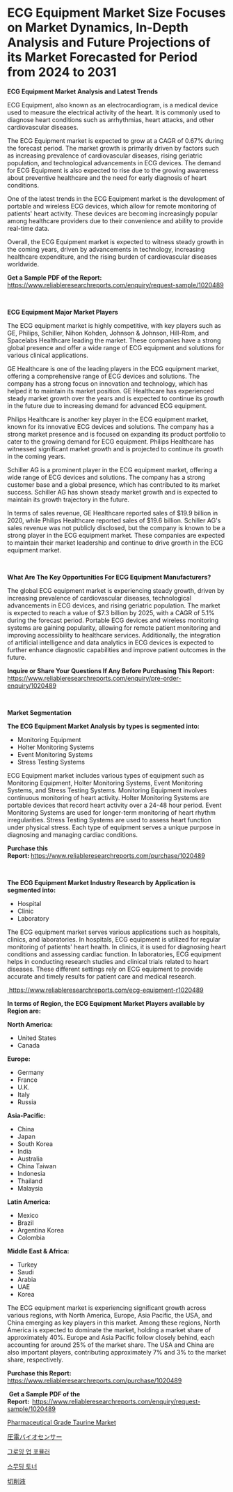<p><h1>ECG Equipment Market Size Focuses on Market Dynamics, In-Depth Analysis and Future Projections of its Market Forecasted for Period from 2024 to 2031</h1></p><p><strong>ECG Equipment Market Analysis and Latest Trends</strong></p>
<p><p>ECG Equipment, also known as an electrocardiogram, is a medical device used to measure the electrical activity of the heart. It is commonly used to diagnose heart conditions such as arrhythmias, heart attacks, and other cardiovascular diseases.</p><p>The ECG Equipment market is expected to grow at a CAGR of 0.67% during the forecast period. The market growth is primarily driven by factors such as increasing prevalence of cardiovascular diseases, rising geriatric population, and technological advancements in ECG devices. The demand for ECG Equipment is also expected to rise due to the growing awareness about preventive healthcare and the need for early diagnosis of heart conditions.</p><p>One of the latest trends in the ECG Equipment market is the development of portable and wireless ECG devices, which allow for remote monitoring of patients' heart activity. These devices are becoming increasingly popular among healthcare providers due to their convenience and ability to provide real-time data.</p><p>Overall, the ECG Equipment market is expected to witness steady growth in the coming years, driven by advancements in technology, increasing healthcare expenditure, and the rising burden of cardiovascular diseases worldwide.</p></p>
<p><strong>Get a Sample PDF of the Report:&nbsp;</strong> <a href="https://www.reliableresearchreports.com/enquiry/request-sample/1020489">https://www.reliableresearchreports.com/enquiry/request-sample/1020489</a></p>
<p>&nbsp;</p>
<p><strong>ECG Equipment Major Market Players</strong></p>
<p><p>The ECG equipment market is highly competitive, with key players such as GE, Philips, Schiller, Nihon Kohden, Johnson & Johnson, Hill-Rom, and Spacelabs Healthcare leading the market. These companies have a strong global presence and offer a wide range of ECG equipment and solutions for various clinical applications.</p><p>GE Healthcare is one of the leading players in the ECG equipment market, offering a comprehensive range of ECG devices and solutions. The company has a strong focus on innovation and technology, which has helped it to maintain its market position. GE Healthcare has experienced steady market growth over the years and is expected to continue its growth in the future due to increasing demand for advanced ECG equipment.</p><p>Philips Healthcare is another key player in the ECG equipment market, known for its innovative ECG devices and solutions. The company has a strong market presence and is focused on expanding its product portfolio to cater to the growing demand for ECG equipment. Philips Healthcare has witnessed significant market growth and is projected to continue its growth in the coming years.</p><p>Schiller AG is a prominent player in the ECG equipment market, offering a wide range of ECG devices and solutions. The company has a strong customer base and a global presence, which has contributed to its market success. Schiller AG has shown steady market growth and is expected to maintain its growth trajectory in the future.</p><p>In terms of sales revenue, GE Healthcare reported sales of $19.9 billion in 2020, while Philips Healthcare reported sales of $19.6 billion. Schiller AG's sales revenue was not publicly disclosed, but the company is known to be a strong player in the ECG equipment market. These companies are expected to maintain their market leadership and continue to drive growth in the ECG equipment market.</p></p>
<p>&nbsp;</p>
<p><strong>What Are The Key Opportunities For ECG Equipment Manufacturers?</strong></p>
<p><p>The global ECG equipment market is experiencing steady growth, driven by increasing prevalence of cardiovascular diseases, technological advancements in ECG devices, and rising geriatric population. The market is expected to reach a value of $7.3 billion by 2025, with a CAGR of 5.1% during the forecast period. Portable ECG devices and wireless monitoring systems are gaining popularity, allowing for remote patient monitoring and improving accessibility to healthcare services. Additionally, the integration of artificial intelligence and data analytics in ECG devices is expected to further enhance diagnostic capabilities and improve patient outcomes in the future.</p></p>
<p><strong>Inquire or Share Your Questions If Any Before Purchasing This Report:</strong> <a href="https://www.reliableresearchreports.com/enquiry/pre-order-enquiry/1020489">https://www.reliableresearchreports.com/enquiry/pre-order-enquiry/1020489</a></p>
<p>&nbsp;</p>
<p><strong>Market Segmentation</strong></p>
<p><strong>The ECG Equipment Market Analysis by types is segmented into:</strong></p>
<p><ul><li>Monitoring Equipment</li><li>Holter Monitoring Systems</li><li>Event Monitoring Systems</li><li>Stress Testing Systems</li></ul></p>
<p><p>ECG Equipment market includes various types of equipment such as Monitoring Equipment, Holter Monitoring Systems, Event Monitoring Systems, and Stress Testing Systems. Monitoring Equipment involves continuous monitoring of heart activity. Holter Monitoring Systems are portable devices that record heart activity over a 24-48 hour period. Event Monitoring Systems are used for longer-term monitoring of heart rhythm irregularities. Stress Testing Systems are used to assess heart function under physical stress. Each type of equipment serves a unique purpose in diagnosing and managing cardiac conditions.</p></p>
<p><strong>Purchase this Report:&nbsp;</strong><a href="https://www.reliableresearchreports.com/purchase/1020489">https://www.reliableresearchreports.com/purchase/1020489</a></p>
<p>&nbsp;</p>
<p><strong>The ECG Equipment Market Industry Research by Application is segmented into:</strong></p>
<p><ul><li>Hospital</li><li>Clinic</li><li>Laboratory</li></ul></p>
<p><p>The ECG equipment market serves various applications such as hospitals, clinics, and laboratories. In hospitals, ECG equipment is utilized for regular monitoring of patients' heart health. In clinics, it is used for diagnosing heart conditions and assessing cardiac function. In laboratories, ECG equipment helps in conducting research studies and clinical trials related to heart diseases. These different settings rely on ECG equipment to provide accurate and timely results for patient care and medical research.</p></p>
<p><a href="https://www.reliableresearchreports.com/ecg-equipment-r1020489">&nbsp;https://www.reliableresearchreports.com/ecg-equipment-r1020489</a></p>
<p><strong>In terms of Region, the ECG Equipment Market Players available by Region are:</strong></p>
<p>
    <p> <strong> North America: </strong>
        <ul>
            <li>United States</li>
            <li>Canada</li>
        </ul>
        </p> 
    <p> <strong> Europe: </strong>
        <ul>
            <li>Germany</li>
            <li>France</li>
            <li>U.K.</li>
            <li>Italy</li>
            <li>Russia</li>
        </ul>
        </p> 
    <p> <strong> Asia-Pacific: </strong>
        <ul>
            <li>China</li>
            <li>Japan</li>
            <li>South Korea</li>
            <li>India</li>
            <li>Australia</li>
            <li>China Taiwan</li>
            <li>Indonesia</li>
            <li>Thailand</li>
            <li>Malaysia</li>
        </ul>
        </p> 
    <p> <strong> Latin America: </strong>
        <ul>
            <li>Mexico</li>
            <li>Brazil</li>
            <li>Argentina Korea</li>
            <li>Colombia</li>
        </ul>
        </p> 
    <p> <strong> Middle East & Africa: </strong>
        <ul>
            <li>Turkey</li>
            <li>Saudi</li>
            <li>Arabia</li>
            <li>UAE</li>
            <li>Korea</li>
        </ul>
    </p>
    </p>
<p><p>The ECG equipment market is experiencing significant growth across various regions, with North America, Europe, Asia Pacific, the USA, and China emerging as key players in this market. Among these regions, North America is expected to dominate the market, holding a market share of approximately 40%. Europe and Asia Pacific follow closely behind, each accounting for around 25% of the market share. The USA and China are also important players, contributing approximately 7% and 3% to the market share, respectively.</p></p>
<p><strong>Purchase this Report: </strong><a href="https://www.reliableresearchreports.com/purchase/1020489">https://www.reliableresearchreports.com/purchase/1020489</a></p>
<p>&nbsp;<strong>Get a Sample PDF of the Report:&nbsp;&nbsp;</strong><a href="https://www.reliableresearchreports.com/enquiry/request-sample/1020489">https://www.reliableresearchreports.com/enquiry/request-sample/1020489</a></p>
<p><strong></strong></p>
<p><p><a href="https://issuu.com/reportprime-2/docs/pharmaceutical-grade-taurine-market-size-2030.pptx">Pharmaceutical Grade Taurine Market</a></p><p><a href="https://medium.com/@jewelardner5656/%E5%9C%A7%E9%9B%BB%E3%83%90%E3%82%A4%E3%82%AA%E3%82%BB%E3%83%B3%E3%82%B5%E3%83%BC%E5%B8%82%E5%A0%B4%E3%81%AE%E8%A6%8F%E6%A8%A1%E3%81%A8%E5%B8%82%E5%A0%B4%E5%8B%95%E5%90%91-%E5%AE%8C%E5%85%A8%E3%81%AA%E6%A5%AD%E7%95%8C%E6%A6%82%E8%A6%81-2024%E5%B9%B4%E3%81%8B%E3%82%892031%E5%B9%B4%E3%81%BE%E3%81%A7-c9dac9d100e4">圧電バイオセンサー</a></p><p><a href="https://medium.com/@earlfeffersj/%EC%84%B1%EC%9E%A5%ED%95%98%EB%8A%94-%EB%B6%84%EC%9C%A0-%EC%8B%9C%EC%9E%A5-%EC%9C%A0%ED%98%95-%EC%9D%91%EC%9A%A9-%EB%B0%8F-%EC%A7%80%EB%A6%AC%EB%B3%84-%EC%A2%85%ED%95%A9-%ED%8F%89%EA%B0%80-f94a7225fece">그로잉 업 포뮬러</a></p><p><a href="https://github.com/anton65482023/Market-Research-Report-List-1/blob/main/219803243461.md">스무딩 토너</a></p><p><a href="https://medium.com/@dylancoleman70/%E3%82%AB%E3%83%83%E3%83%86%E3%82%A3%E3%83%B3%E3%82%B0%E6%B6%B2%E3%81%AE%E5%B8%82%E5%A0%B4%E5%8B%95%E5%90%91%E3%81%A8%E5%B8%82%E5%A0%B4%E5%88%86%E6%9E%90%E3%81%AF-2024%E5%B9%B4%E3%81%8B%E3%82%892031%E5%B9%B4%E3%81%BE%E3%81%A7%E3%81%AE%E6%9C%9F%E9%96%93%E3%81%AB%E4%BA%88%E6%B8%AC%E3%81%95%E3%82%8C%E3%81%A6%E3%81%84%E3%81%BE%E3%81%99-cce4ba1a10e9">切削液</a></p></p>